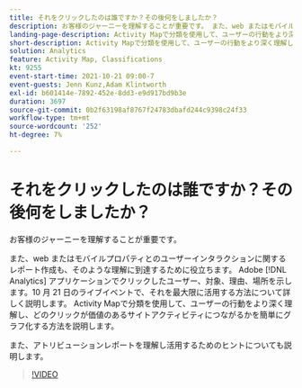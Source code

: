 ```yaml
---
title: それをクリックしたのは誰ですか？その後何をしましたか？
description: お客様のジャーニーを理解することが重要です。 また、web またはモバイルプロパティとのユーザーインタラクションに関するレポート作成も、そのような理解に到達するために役立ちます。 Adobe [!DNL Analytics] アプリケーションでクリックしたユーザー、対象、理由、場所を示します。10 月 21 日のライブイベントで、それを最大限に活用する方法について詳しく説明します。 Activity Mapで分類を使用して、ユーザーの行動をより深く理解し、どのクリックが価値のあるサイトアクティビティにつながるかを簡単にグラフ化する方法を説明します。
landing-page-description: Activity Mapで分類を使用して、ユーザーの行動をより深く理解し、どのクリックが価値のあるサイトアクティビティにつながるかをグラフ化する方法を説明します。
short-description: Activity Mapで分類を使用して、ユーザーの行動をより深く理解し、どのクリックが価値のあるサイトアクティビティにつながるかをグラフ化する方法を説明します。
solution: Analytics
feature: Activity Map, Classifications
kt: 9255
event-start-time: 2021-10-21 09:00-7
event-guests: Jenn Kunz,Adam Klintworth
exl-id: b601414e-7892-452e-8dd3-e9d917bd9b3e
duration: 3697
source-git-commit: 0b2f63198af8767f24783dbafd244c9398c24f33
workflow-type: tm+mt
source-wordcount: '252'
ht-degree: 7%

---
```


# それをクリックしたのは誰ですか？その後何をしましたか？

お客様のジャーニーを理解することが重要です。

また、web またはモバイルプロパティとのユーザーインタラクションに関するレポート作成も、そのような理解に到達するために役立ちます。 Adobe [!DNL Analytics] アプリケーションでクリックしたユーザー、対象、理由、場所を示します。10 月 21 日のライブイベントで、それを最大限に活用する方法について詳しく説明します。 Activity Mapで分類を使用して、ユーザーの行動をより深く理解し、どのクリックが価値のあるサイトアクティビティにつながるかを簡単にグラフ化する方法を説明します。

また、アトリビューションレポートを理解し活用するためのヒントについても説明します。

>[!VIDEO](https://video.tv.adobe.com/v/338108/?quality=12&learn=on)

